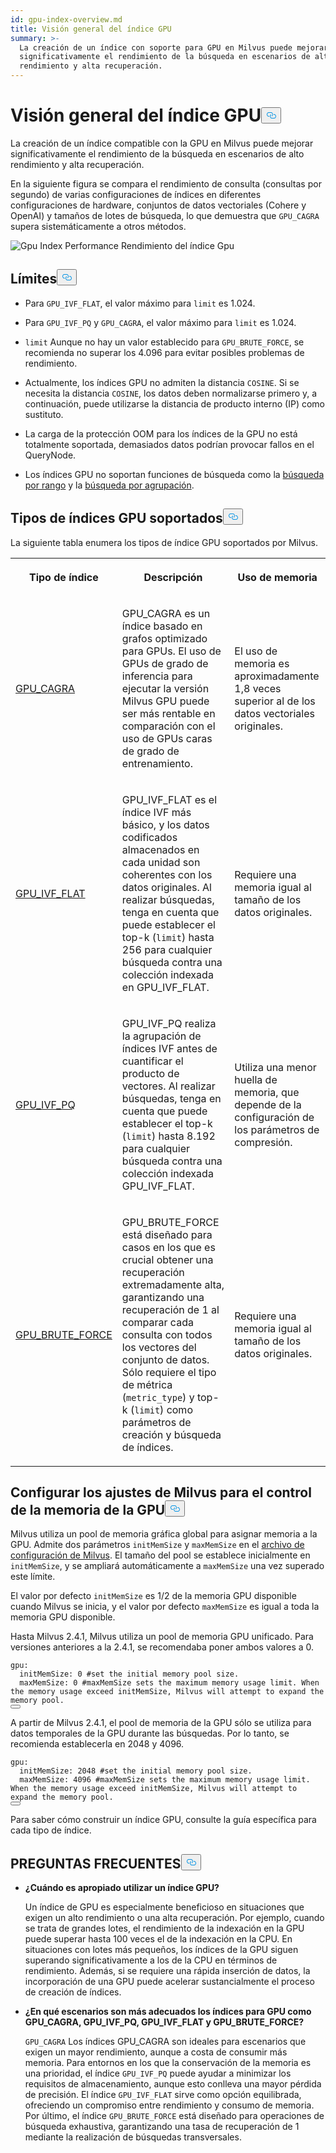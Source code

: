 ```yaml
---
id: gpu-index-overview.md
title: Visión general del índice GPU
summary: >-
  La creación de un índice con soporte para GPU en Milvus puede mejorar
  significativamente el rendimiento de la búsqueda en escenarios de alto
  rendimiento y alta recuperación.
---
```

<h1 id="GPU-Index-Overview" class="common-anchor-header">Visión general del índice GPU<button data-href="#GPU-Index-Overview" class="anchor-icon" translate="no">
      <svg translate="no"
        aria-hidden="true"
        focusable="false"
        height="20"
        version="1.1"
        viewBox="0 0 16 16"
        width="16"
      >
        <path
          fill="#0092E4"
          fill-rule="evenodd"
          d="M4 9h1v1H4c-1.5 0-3-1.69-3-3.5S2.55 3 4 3h4c1.45 0 3 1.69 3 3.5 0 1.41-.91 2.72-2 3.25V8.59c.58-.45 1-1.27 1-2.09C10 5.22 8.98 4 8 4H4c-.98 0-2 1.22-2 2.5S3 9 4 9zm9-3h-1v1h1c1 0 2 1.22 2 2.5S13.98 12 13 12H9c-.98 0-2-1.22-2-2.5 0-.83.42-1.64 1-2.09V6.25c-1.09.53-2 1.84-2 3.25C6 11.31 7.55 13 9 13h4c1.45 0 3-1.69 3-3.5S14.5 6 13 6z"
        ></path>
      </svg>
    </button></h1><p>La creación de un índice compatible con la GPU en Milvus puede mejorar significativamente el rendimiento de la búsqueda en escenarios de alto rendimiento y alta recuperación.</p>
<p>En la siguiente figura se compara el rendimiento de consulta (consultas por segundo) de varias configuraciones de índices en diferentes configuraciones de hardware, conjuntos de datos vectoriales (Cohere y OpenAI) y tamaños de lotes de búsqueda, lo que demuestra que <code translate="no">GPU_CAGRA</code> supera sistemáticamente a otros métodos.</p>
<p>
  
   <span class="img-wrapper"> <img translate="no" src="/docs/v2.6.x/assets/gpu-index-performance.png" alt="Gpu Index Performance" class="doc-image" id="gpu-index-performance" />
   </span> <span class="img-wrapper"> <span>Rendimiento del índice Gpu</span> </span></p>
<h2 id="Limits" class="common-anchor-header">Límites<button data-href="#Limits" class="anchor-icon" translate="no">
      <svg translate="no"
        aria-hidden="true"
        focusable="false"
        height="20"
        version="1.1"
        viewBox="0 0 16 16"
        width="16"
      >
        <path
          fill="#0092E4"
          fill-rule="evenodd"
          d="M4 9h1v1H4c-1.5 0-3-1.69-3-3.5S2.55 3 4 3h4c1.45 0 3 1.69 3 3.5 0 1.41-.91 2.72-2 3.25V8.59c.58-.45 1-1.27 1-2.09C10 5.22 8.98 4 8 4H4c-.98 0-2 1.22-2 2.5S3 9 4 9zm9-3h-1v1h1c1 0 2 1.22 2 2.5S13.98 12 13 12H9c-.98 0-2-1.22-2-2.5 0-.83.42-1.64 1-2.09V6.25c-1.09.53-2 1.84-2 3.25C6 11.31 7.55 13 9 13h4c1.45 0 3-1.69 3-3.5S14.5 6 13 6z"
        ></path>
      </svg>
    </button></h2><ul>
<li><p>Para <code translate="no">GPU_IVF_FLAT</code>, el valor máximo para <code translate="no">limit</code> es 1.024.</p></li>
<li><p>Para <code translate="no">GPU_IVF_PQ</code> y <code translate="no">GPU_CAGRA</code>, el valor máximo para <code translate="no">limit</code> es 1.024.</p></li>
<li><p><code translate="no">limit</code> Aunque no hay un valor establecido para <code translate="no">GPU_BRUTE_FORCE</code>, se recomienda no superar los 4.096 para evitar posibles problemas de rendimiento.</p></li>
<li><p>Actualmente, los índices GPU no admiten la distancia <code translate="no">COSINE</code>. Si se necesita la distancia <code translate="no">COSINE</code>, los datos deben normalizarse primero y, a continuación, puede utilizarse la distancia de producto interno (IP) como sustituto.</p></li>
<li><p>La carga de la protección OOM para los índices de la GPU no está totalmente soportada, demasiados datos podrían provocar fallos en el QueryNode.</p></li>
<li><p>Los índices GPU no soportan funciones de búsqueda como la <a href="/docs/es/range-search.md">búsqueda por rango</a> y la <a href="/docs/es/grouping-search.md">búsqueda por agrupación</a>.</p></li>
</ul>
<h2 id="Supported-GPU-index-types" class="common-anchor-header">Tipos de índices GPU soportados<button data-href="#Supported-GPU-index-types" class="anchor-icon" translate="no">
      <svg translate="no"
        aria-hidden="true"
        focusable="false"
        height="20"
        version="1.1"
        viewBox="0 0 16 16"
        width="16"
      >
        <path
          fill="#0092E4"
          fill-rule="evenodd"
          d="M4 9h1v1H4c-1.5 0-3-1.69-3-3.5S2.55 3 4 3h4c1.45 0 3 1.69 3 3.5 0 1.41-.91 2.72-2 3.25V8.59c.58-.45 1-1.27 1-2.09C10 5.22 8.98 4 8 4H4c-.98 0-2 1.22-2 2.5S3 9 4 9zm9-3h-1v1h1c1 0 2 1.22 2 2.5S13.98 12 13 12H9c-.98 0-2-1.22-2-2.5 0-.83.42-1.64 1-2.09V6.25c-1.09.53-2 1.84-2 3.25C6 11.31 7.55 13 9 13h4c1.45 0 3-1.69 3-3.5S14.5 6 13 6z"
        ></path>
      </svg>
    </button></h2><p>La siguiente tabla enumera los tipos de índice GPU soportados por Milvus.</p>
<table>
   <tr>
     <th><p>Tipo de índice</p></th>
     <th><p>Descripción</p></th>
     <th><p>Uso de memoria</p></th>
   </tr>
   <tr>
     <td><p><a href="/docs/es/gpu-cagra.md">GPU_CAGRA</a></p></td>
     <td><p>GPU_CAGRA es un índice basado en grafos optimizado para GPUs. El uso de GPUs de grado de inferencia para ejecutar la versión Milvus GPU puede ser más rentable en comparación con el uso de GPUs caras de grado de entrenamiento.</p></td>
     <td><p>El uso de memoria es aproximadamente 1,8 veces superior al de los datos vectoriales originales.</p></td>
   </tr>
   <tr>
     <td><p><a href="/docs/es/gpu-ivf-flat.md">GPU_IVF_FLAT</a></p></td>
     <td><p>GPU_IVF_FLAT es el índice IVF más básico, y los datos codificados almacenados en cada unidad son coherentes con los datos originales. Al realizar búsquedas, tenga en cuenta que puede establecer el top-k (<code translate="no">limit</code>) hasta 256 para cualquier búsqueda contra una colección indexada en GPU_IVF_FLAT.</p></td>
     <td><p>Requiere una memoria igual al tamaño de los datos originales.</p></td>
   </tr>
   <tr>
     <td><p><a href="/docs/es/gpu-ivf-pq.md">GPU_IVF_PQ</a></p></td>
     <td><p>GPU_IVF_PQ realiza la agrupación de índices IVF antes de cuantificar el producto de vectores. Al realizar búsquedas, tenga en cuenta que puede establecer el top-k (<code translate="no">limit</code>) hasta 8.192 para cualquier búsqueda contra una colección indexada GPU_IVF_FLAT.</p></td>
     <td><p>Utiliza una menor huella de memoria, que depende de la configuración de los parámetros de compresión.</p></td>
   </tr>
   <tr>
     <td><p><a href="/docs/es/gpu-brute-force.md">GPU_BRUTE_FORCE</a></p></td>
     <td><p>GPU_BRUTE_FORCE está diseñado para casos en los que es crucial obtener una recuperación extremadamente alta, garantizando una recuperación de 1 al comparar cada consulta con todos los vectores del conjunto de datos. Sólo requiere el tipo de métrica (<code translate="no">metric_type</code>) y top-k (<code translate="no">limit</code>) como parámetros de creación y búsqueda de índices.</p></td>
     <td><p>Requiere una memoria igual al tamaño de los datos originales.</p></td>
   </tr>
</table>
<h2 id="Configure-Milvus-settings-for-GPU-memory-control" class="common-anchor-header">Configurar los ajustes de Milvus para el control de la memoria de la GPU<button data-href="#Configure-Milvus-settings-for-GPU-memory-control" class="anchor-icon" translate="no">
      <svg translate="no"
        aria-hidden="true"
        focusable="false"
        height="20"
        version="1.1"
        viewBox="0 0 16 16"
        width="16"
      >
        <path
          fill="#0092E4"
          fill-rule="evenodd"
          d="M4 9h1v1H4c-1.5 0-3-1.69-3-3.5S2.55 3 4 3h4c1.45 0 3 1.69 3 3.5 0 1.41-.91 2.72-2 3.25V8.59c.58-.45 1-1.27 1-2.09C10 5.22 8.98 4 8 4H4c-.98 0-2 1.22-2 2.5S3 9 4 9zm9-3h-1v1h1c1 0 2 1.22 2 2.5S13.98 12 13 12H9c-.98 0-2-1.22-2-2.5 0-.83.42-1.64 1-2.09V6.25c-1.09.53-2 1.84-2 3.25C6 11.31 7.55 13 9 13h4c1.45 0 3-1.69 3-3.5S14.5 6 13 6z"
        ></path>
      </svg>
    </button></h2><p>Milvus utiliza un pool de memoria gráfica global para asignar memoria a la GPU. Admite dos parámetros <code translate="no">initMemSize</code> y <code translate="no">maxMemSize</code> en el <a href="https://github.com/milvus-io/milvus/blob/master/configs/milvus.yaml#L767-L769">archivo de configuración de Milvus</a>. El tamaño del pool se establece inicialmente en <code translate="no">initMemSize</code>, y se ampliará automáticamente a <code translate="no">maxMemSize</code> una vez superado este límite.</p>
<p>El valor por defecto <code translate="no">initMemSize</code> es 1/2 de la memoria GPU disponible cuando Milvus se inicia, y el valor por defecto <code translate="no">maxMemSize</code> es igual a toda la memoria GPU disponible.</p>
<p>Hasta Milvus 2.4.1, Milvus utiliza un pool de memoria GPU unificado. Para versiones anteriores a la 2.4.1, se recomendaba poner ambos valores a 0.</p>
<pre><code translate="no" class="language-yaml"><span class="hljs-attr">gpu:</span>
  <span class="hljs-attr">initMemSize:</span> <span class="hljs-number">0</span> <span class="hljs-comment">#set the initial memory pool size.</span>
  <span class="hljs-attr">maxMemSize:</span> <span class="hljs-number">0</span> <span class="hljs-comment">#maxMemSize sets the maximum memory usage limit. When the memory usage exceed initMemSize, Milvus will attempt to expand the memory pool. </span>
<button class="copy-code-btn"></button></code></pre>
<p>A partir de Milvus 2.4.1, el pool de memoria de la GPU sólo se utiliza para datos temporales de la GPU durante las búsquedas. Por lo tanto, se recomienda establecerla en 2048 y 4096.</p>
<pre><code translate="no" class="language-yaml"><span class="hljs-attr">gpu:</span>
  <span class="hljs-attr">initMemSize:</span> <span class="hljs-number">2048</span> <span class="hljs-comment">#set the initial memory pool size.</span>
  <span class="hljs-attr">maxMemSize:</span> <span class="hljs-number">4096</span> <span class="hljs-comment">#maxMemSize sets the maximum memory usage limit. When the memory usage exceed initMemSize, Milvus will attempt to expand the memory pool. </span>
<button class="copy-code-btn"></button></code></pre>
<p>Para saber cómo construir un índice GPU, consulte la guía específica para cada tipo de índice.</p>
<h2 id="FAQ" class="common-anchor-header">PREGUNTAS FRECUENTES<button data-href="#FAQ" class="anchor-icon" translate="no">
      <svg translate="no"
        aria-hidden="true"
        focusable="false"
        height="20"
        version="1.1"
        viewBox="0 0 16 16"
        width="16"
      >
        <path
          fill="#0092E4"
          fill-rule="evenodd"
          d="M4 9h1v1H4c-1.5 0-3-1.69-3-3.5S2.55 3 4 3h4c1.45 0 3 1.69 3 3.5 0 1.41-.91 2.72-2 3.25V8.59c.58-.45 1-1.27 1-2.09C10 5.22 8.98 4 8 4H4c-.98 0-2 1.22-2 2.5S3 9 4 9zm9-3h-1v1h1c1 0 2 1.22 2 2.5S13.98 12 13 12H9c-.98 0-2-1.22-2-2.5 0-.83.42-1.64 1-2.09V6.25c-1.09.53-2 1.84-2 3.25C6 11.31 7.55 13 9 13h4c1.45 0 3-1.69 3-3.5S14.5 6 13 6z"
        ></path>
      </svg>
    </button></h2><ul>
<li><p><strong>¿Cuándo es apropiado utilizar un índice GPU?</strong></p>
<p>Un índice de GPU es especialmente beneficioso en situaciones que exigen un alto rendimiento o una alta recuperación. Por ejemplo, cuando se trata de grandes lotes, el rendimiento de la indexación en la GPU puede superar hasta 100 veces el de la indexación en la CPU. En situaciones con lotes más pequeños, los índices de la GPU siguen superando significativamente a los de la CPU en términos de rendimiento. Además, si se requiere una rápida inserción de datos, la incorporación de una GPU puede acelerar sustancialmente el proceso de creación de índices.</p></li>
<li><p><strong>¿En qué escenarios son más adecuados los índices para GPU como GPU_CAGRA, GPU_IVF_PQ, GPU_IVF_FLAT y GPU_BRUTE_FORCE?</strong></p>
<p><code translate="no">GPU_CAGRA</code> Los índices GPU_CAGRA son ideales para escenarios que exigen un mayor rendimiento, aunque a costa de consumir más memoria. Para entornos en los que la conservación de la memoria es una prioridad, el índice <code translate="no">GPU_IVF_PQ</code> puede ayudar a minimizar los requisitos de almacenamiento, aunque esto conlleva una mayor pérdida de precisión. El índice <code translate="no">GPU_IVF_FLAT</code> sirve como opción equilibrada, ofreciendo un compromiso entre rendimiento y consumo de memoria. Por último, el índice <code translate="no">GPU_BRUTE_FORCE</code> está diseñado para operaciones de búsqueda exhaustiva, garantizando una tasa de recuperación de 1 mediante la realización de búsquedas transversales.</p></li>
</ul>
